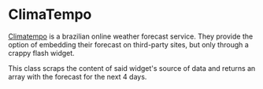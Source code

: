 
# ClimaTempo

[Climatempo](www.climatempo.com.br) is a brazilian online weather forecast service.
They provide the option of embedding their forecast on third-party sites, but only through a 
crappy flash widget.

This class scraps the content of said widget's source of data and returns an array with the 
forecast for the next 4 days.